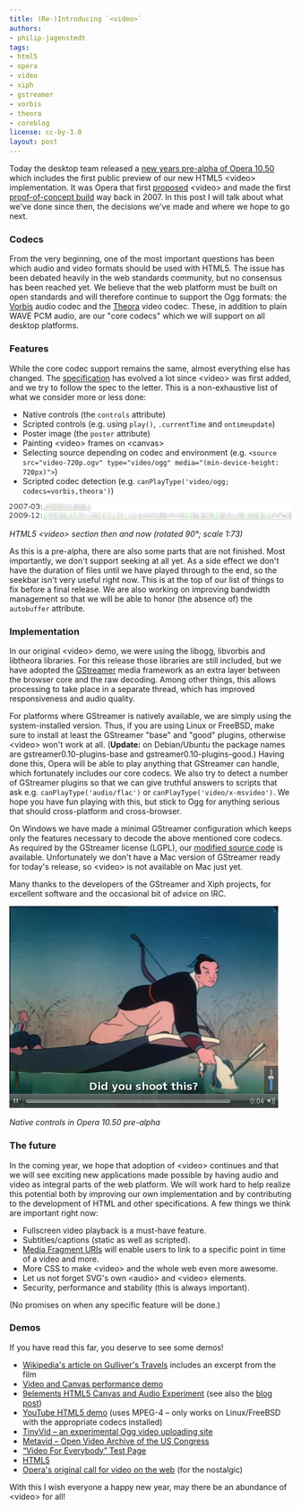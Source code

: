 ```yaml
---
title: (Re-)Introducing `<video>`
authors:
- philip-jagenstedt
tags:
- html5
- opera
- video
- xiph
- gstreamer
- vorbis
- theora
- coreblog
license: cc-by-3.0
layout: post
---
```


<p>Today the desktop team released a <a href="http://my.opera.com/desktopteam/blog/happy-new-year" target="_blank">new years pre-alpha of Opera 10.50</a> which includes the first public preview of our new HTML5 &lt;video&gt; implementation. It was Opera that first <a href="http://lists.whatwg.org/pipermail/whatwg-whatwg.org/2007-February/009702.html" target="_blank">proposed</a> &lt;video&gt; and made the first <a href="http://people.opera.com/howcome/2007/video/" target="_blank">proof-of-concept build</a> way back in 2007. In this post I will talk about what we&#39;ve done since then, the decisions we&#39;ve made and where we hope to go next.</p>

<h3>Codecs</h3>

<p>From the very beginning, one of the most important questions has been which audio and video formats should be used with HTML5. The issue has been debated heavily in the web standards community, but no consensus has been reached yet. We believe that the web platform must be built on open standards and will therefore continue to support the Ogg formats: the <a href="http://www.vorbis.com/" target="_blank">Vorbis</a> audio codec and the <a href="http://theora.org/" target="_blank">Theora</a> video codec. These, in addition to plain WAVE PCM audio, are our &quot;core codecs&quot; which we will support on all desktop platforms.</p>

<h3>Features</h3>

<p>While the core codec support remains the same, almost everything else has changed. The <a href="http://www.whatwg.org/specs/web-apps/current-work/multipage/video.html" target="_blank">specification</a> has evolved a lot since &lt;video&gt; was first added, and we try to follow the spec to the letter. This is a non-exhaustive list of what we consider more or less done:</p>

<ul class="bullets"><li> Native controls (the <code>controls</code> attribute)</li><li> Scripted controls (e.g. using <code>play()</code>, <code>.currentTime</code> and <code>ontimeupdate</code>)</li><li> Poster image (the <code>poster</code> attribute)</li><li> Painting &lt;video&gt; frames on &lt;canvas&gt;</li><li> Selecting source depending on codec and environment (e.g. <code>&lt;source src=&quot;video-720p.ogv&quot; type=&quot;video/ogg&quot; media=&quot;(min-device-height: 720px)&quot;&gt;</code>)</li><li> Scripted codec detection (e.g. <code>canPlayType(&#39;video/ogg; codecs=vorbis,theora&#39;)</code>)</li></ul>

<span class="aligncenter"><span class='img'><img alt='' src='/blog/re-introducing-video/html5-video-spec-length.png' /></span><p><i>HTML5 &lt;video&gt; section then and now (rotated 90&#xB0;; scale 1:73)</i></p></span>

<p>As this is a pre-alpha, there are also some parts that are not finished. Most importantly, we don&#39;t support seeking at all yet. As a side effect we don&#39;t have the duration of files until we have played through to the end, so the seekbar isn&#39;t very useful right now. This is at the top of our list of things to fix before a final release. We are also working on improving bandwidth management so that we will be able to honor (the absence of) the <code>autobuffer</code> attribute.</p>

<h3>Implementation</h3>

<p>In our original &lt;video&gt; demo, we were using the libogg, libvorbis and libtheora libraries. For this release those libraries are still included, but we have adopted the <a href="http://gstreamer.freedesktop.org/" target="_blank">GStreamer</a> media framework as an extra layer between the browser core and the raw decoding. Among other things, this allows processing to take place in a separate thread, which has improved responsiveness and audio quality.</p>

<p>For platforms where GStreamer is natively available, we are simply using the system-installed version. Thus, if you are using Linux or FreeBSD, make sure to install at least the GStreamer &quot;base&quot; and &quot;good&quot; plugins, otherwise &lt;video&gt; won&#39;t work at all. (<strong>Update:</strong> on Debian/Ubuntu the package names are gstreamer0.10-plugins-base and gstreamer0.10-plugins-good.) Having done this, Opera will be able to play anything that GStreamer can handle, which fortunately includes our core codecs. We also try to detect a number of GStreamer plugins so that we can give truthful answers to scripts that ask e.g. <code>canPlayType(&#39;audio/flac&#39;)</code> or <code>canPlayType(&#39;video/x-msvideo&#39;)</code>. We hope you have fun playing with this, but stick to Ogg for anything serious that should cross-platform and cross-browser.</p>

<p>On Windows we have made a minimal GStreamer configuration which keeps only the features necessary to decode the above mentioned core codecs. As required by the GStreamer license (LGPL), our <a href="http://sourcecode.opera.com/gstreamer/" target="_blank">modified source code</a> is available. Unfortunately we don&#39;t have a Mac version of GStreamer ready for today&#39;s release, so &lt;video&gt; is not available on Mac just yet.</p>

<p>Many thanks to the developers of the GStreamer and Xiph projects, for excellent software and the occasional bit of advice on IRC.</p>

<span class="aligncenter"><span class='img'><img alt='' src='/blog/re-introducing-video/video-controls.png' /></span><p><i>Native controls in Opera 10.50 pre-alpha</i></p></span>

<h3>The future</h3>

<p>In the coming year, we hope that adoption of &lt;video&gt; continues and that we will see exciting new applications made possible by having audio and video as integral parts of the web platform. We will work hard to help realize this potential both by improving our own implementation and by contributing to the development of HTML and other specifications. A few things we think are important right now:</p>

<ul class="bullets"><li> Fullscreen video playback is a must-have feature.</li><li> Subtitles/captions (static as well as scripted).</li><li> <a href="http://www.w3.org/TR/media-frags/" target="_blank">Media Fragment URIs</a> will enable users to link to a specific point in time of a video and more.</li><li> More CSS to make &lt;video&gt; and the whole web even more awesome.</li><li> Let us not forget SVG&#39;s own &lt;audio&gt; and &lt;video&gt; elements.</li><li> Security, performance and stability (this is always important).</li></ul>

<p>(No promises on when any specific feature will be done.)</p>

<h3>Demos</h3>

<p>If you have read this far, you deserve to see some demos!</p>

<ul class="bullets"><li> <a href="http://en.wikipedia.org/w/index.php?title=Gulliver%27s_Travels_(film)&amp;direction=next&amp;oldid=329469376#History" target="_blank">Wikipedia&#39;s article on Gulliver&#39;s Travels</a> includes an excerpt from the film</li><li> <a href="http://people.freedesktop.org/~company/stuff/video-demo.html" target="_blank">Video and Canvas performance demo</a></li><li> <a href="http://9elements.com/io/projects/html5/canvas/" target="_blank">9elements HTML5 Canvas and Audio Experiment</a> (see also the <a href="http://9elements.com/io/?p=153" target="_blank">blog post</a>)</li><li> <a href="http://www.youtube.com/html5" target="_blank">YouTube HTML5 demo</a> (uses MPEG-4 &#x2013; only works on Linux/FreeBSD with the appropriate codecs installed)</li><li> <a href="http://tinyvid.tv/" target="_blank">TinyVid &#x2013; an experimental Ogg video uploading site</a></li><li> <a href="http://metavid.org/" target="_blank">Metavid &#x2013; Open Video Archive of the US Congress</a></li><li> <a href="http://camendesign.com/code/files/video_for_everybody/test.html" target="_blank">“Video For Everybody” Test Page</a></li><li> <a href="http://www.happyworm.com/jquery/jplayer/HTML5.Audio.Support/" target="_blank">HTML5 <audio> and Audio() Support Tester</audio></a></li><li> <a href="http://dev.opera.com/articles/view/a-call-for-video-on-the-web-opera-vid/" target="_blank">Opera&#39;s original call for video on the web</a> (for the nostalgic)</li></ul>

<p>With this I wish everyone a happy new year, may there be an abundance of &lt;video&gt; for all!</p>
